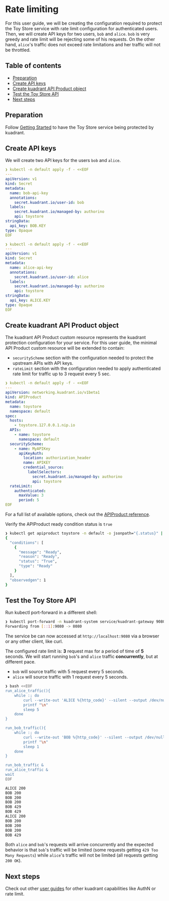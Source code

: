 # Rate limiting

For this user guide, we will be creating the configuration required to protect the Toy Store service
with rate limit configuration for authenticated users. Then, we will create API keys for two users,
`bob` and `alice`. `bob` is very greedy and rate limit will be rejecting some of his requests.
On the other hand, `alice`'s traffic does not exceed rate limitations and her traffic will not be throttled.

## Table of contents

* [Preparation](#preparation)
* [Create API keys](#create-api-keys)
* [Create kuadrant API Product object](#create-kuadrant-api-product-object)
* [Test the Toy Store API](#test-the-toy-store-api)
* [Next steps](#next-steps)

## Preparation

Follow [Getting Started](/doc/getting-started.md) to have the Toy Store service
being protected by kuadrant.

## Create API keys

We will create two API keys for the users `bob` and `alice`.

```yaml
❯ kubectl -n default apply -f - <<EOF
---
apiVersion: v1
kind: Secret
metadata:
  name: bob-api-key
  annotations:
    secret.kuadrant.io/user-id: bob
  labels:
    secret.kuadrant.io/managed-by: authorino
    api: toystore
stringData:
  api_key: BOB.KEY
type: Opaque
EOF

❯ kubectl -n default apply -f - <<EOF
---
apiVersion: v1
kind: Secret
metadata:
  name: alice-api-key
  annotations:
    secret.kuadrant.io/user-id: alice
  labels:
    secret.kuadrant.io/managed-by: authorino
    api: toystore
stringData:
  api_key: ALICE.KEY
type: Opaque
EOF
```

## Create kuadrant API Product object

The kuadrant API Product custom resource represents the kuadrant protection configuration for your service.
For this user guide, the minimal API Product custom resource will be extended to contain:
* `securityScheme` section with the configuration needed to protect the upstream APIs with API keys.
* `rateLimit` section with the configuration needed to apply authenticated rate limit for traffic up to 3 request every 5 sec.

```yaml
❯ kubectl -n default apply -f - <<EOF
---
apiVersion: networking.kuadrant.io/v1beta1
kind: APIProduct
metadata:
  name: toystore
  namespace: default
spec:
  hosts:
    - toystore.127.0.0.1.nip.io
  APIs:
    - name: toystore
      namespace: default
  securityScheme:
    - name: MyAPIKey
      apiKeyAuth:
        location: authorization_header
        name: APIKEY
        credential_source:
          labelSelectors:
            secret.kuadrant.io/managed-by: authorino
            api: toystore
  rateLimit:
    authenticated:
      maxValue: 3
      period: 5
EOF
```

For a full list of available options, check out the [APIProduct reference](/apis/networking/v1beta1/apiproduct_types.go).

Verify the APIProduct ready condition status is `true`

```bash
❯ kubectl get apiproduct toystore -n default -o jsonpath="{.status}" | jq '.'
{
  "conditions": [
    {
      "message": "Ready",
      "reason": "Ready",
      "status": "True",
      "type": "Ready"
    }
  ],
  "observedgen": 1
}
```

## Test the Toy Store API

Run kubectl port-forward in a different shell:

```bash
❯ kubectl port-forward -n kuadrant-system service/kuadrant-gateway 9080:80
Forwarding from [::1]:9080 -> 8080
```

The service be can now accessed at `http://localhost:9080` via a browser or any other client, like curl.

The configured rate limit is: **3** request max for a period of time of **5** seconds.
We will start running `bob`'s and `alice` traffic **concurrently**, but at different pace.
* `bob` will source traffic with 5 request every 5 seconds.
* `alice` will source traffic with 1 request every 5 seconds.


```bash
❯ bash <<EOF
run_alice_traffic(){
    while :; do
        curl --write-out 'ALICE %{http_code}' --silent --output /dev/null -H "Authorization: APIKEY ALICE.KEY" -H "Host: toystore.127.0.0.1.nip.io" localhost:9080/toys
        printf "\n"
        sleep 5
    done
}

run_bob_traffic(){
    while :; do
        curl --write-out 'BOB %{http_code}' --silent --output /dev/null -H "Authorization: APIKEY BOB.KEY" -H "Host: toystore.127.0.0.1.nip.io" localhost:9080/toys
        printf "\n"
        sleep 1
    done
}

run_bob_traffic &
run_alice_traffic &
wait
EOF

ALICE 200
BOB 200
BOB 200
BOB 200
BOB 429
BOB 429
ALICE 200
BOB 200
BOB 200
BOB 200
BOB 429
```

Both `alice` and `bob`'s requests will arrive concurrently and the expected behavior is that
`bob`'s traffic will be limited (some requests getting `429 Too Many Requests`)
while `alice`'s traffic will not be limited (all requests getting `200 OK`).

## Next steps

Check out other [user guides](/README.md#user-guides) for other kuadrant capabilities like AuthN or rate limit.

